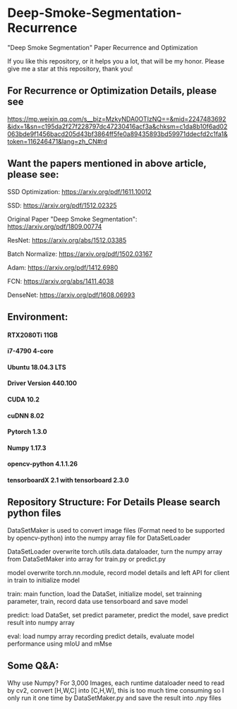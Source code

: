 # Deep-Smoke-Segmentation-Recurrence
"Deep Smoke Segmentation" Paper Recurrence and Optimization

If you like this repository, or it helps you a lot, that will be my honor. Please give me a star at this repository, thank you!

## For Recurrence or Optimization Details, please see 
https://mp.weixin.qq.com/s__biz=MzkyNDA0OTIzNQ==&mid=2247483692&idx=1&sn=c195da2f27f228797dc47230416acf3a&chksm=c1da8b10f6ad02063bde9f1456bacd205d43bf3864ff5fe0a89435893bd59971ddecfd2c1fa1&token=116246471&lang=zh_CN#rd

## Want the papers mentioned in above article, please see:
SSD Optimization: https://arxiv.org/pdf/1611.10012

SSD: https://arxiv.org/pdf/1512.02325

Original Paper "Deep Smoke Segmentation": https://arxiv.org/pdf/1809.00774

ResNet: https://arxiv.org/abs/1512.03385

Batch Normalize:  https://arxiv.org/pdf/1502.03167

Adam: https://arxiv.org/pdf/1412.6980

FCN: https://arxiv.org/abs/1411.4038

DenseNet: https://arxiv.org/pdf/1608.06993

## Environment:
#### RTX2080Ti 11GB
#### i7-4790 4-core
#### Ubuntu 18.04.3 LTS
#### Driver Version 440.100
#### CUDA 10.2
#### cuDNN 8.02
#### Pytorch 1.3.0
#### Numpy 1.17.3
#### opencv-python 4.1.1.26
#### tensorboardX 2.1 with tensorboard 2.3.0

## Repository Structure: For Details Please search python files
DataSetMaker is used to convert image files (Format need to be supported by opencv-python) into the numpy array file for DataSetLoader

DataSetLoader overwrite torch.utils.data.dataloader, turn the numpy array from DataSetMaker into array for train.py or predict.py

model overwrite torch.nn.module, record model details and left API for client in train to initialize model

train: main function, load the DataSet, initialize model, set trainning parameter, train, record data use tensorboard and save model

predict: load DataSet, set predict parameter, predict the model, save predict result into numpy array

eval: load numpy array recording predict details, evaluate model performance using mIoU and mMse

## Some Q&A:

Why use Numpy? For 3,000 Images, each runtime dataloader need to read by cv2, convert [H,W,C] into [C,H,W], this is too much time consuming so I only run it one time by DataSetMaker.py and save the result into .npy files
